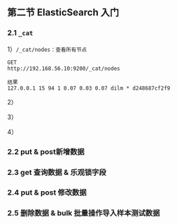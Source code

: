 ## 第二节 ElasticSearch 入门


### 2.1 `_cat`


1）`/_cat/nodes：查看所有节点`

```
GET
http://192.168.56.10:9200/_cat/nodes

结果
127.0.0.1 15 94 1 0.07 0.03 0.07 dilm * d248687cf2f9
```



2）



3）



4）

### 2.2 put & post新增数据

### 2.3 get 查询数据 & 乐观锁字段

### 2.4 put & post 修改数据

### 2.5 删除数据 & bulk 批量操作导入样本测试数据


